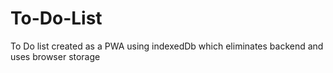 # To-Do-List
To Do list created as a PWA using indexedDb which eliminates backend and uses browser storage
